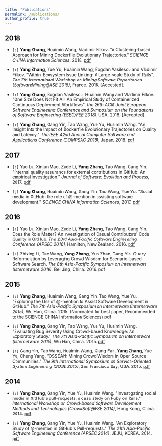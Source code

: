 ```yaml
---
title: "Publications"
permalink: /publications/
author_profile: true
---
```


## 2018
* `[j]` <strong>Yang Zhang</strong>, Huaimin Wang, Vladimir Filkov. "A Clustering-based Approach for Mining Dockerfile Evolutionary Trajectories." <i>SCIENCE CHINA Information Sciences</i>, 2018. [pdf](/files/SCIS_2018_dockerfile.pdf)

* `[c]` <strong>Yang Zhang</strong>, Yue Yu, Huaimin Wang, Bogdan Vasilescu and Vladimir Filkov. "Within-Ecosystem Issue Linking: A Large-scale Study of Rails". <i>The 7th International Workshop on Mining Software Repositories (SoftwareMining@ASE 2018)</i>, France. 2018. [Accepted].

* `[c]` <strong>Yang Zhang</strong>, Bogdan Vasilescu, Huaimin Wang and Vladimir Filkov. "One Size Does Not Fit All: An Empirical Study of Containerized Continuous Deployment Workflows". <i> the 26th ACM Joint European Software Engineering Conference and Symposium on the Foundations of Software Engineering (ESEC/FSE 2018)</i>, USA. 2018. [Accepted].

* `[c]` <strong>Yang Zhang</strong>, Gang Yin, Tao Wang, Yue Yu, Huaimin Wang. "An Insight Into the Impact of Dockerfile Evolutionary Trajectories on Quality and Latency." <i>The IEEE 42nd Annual Computer Software and Applications Conference (COMPSAC 2018)</i>, Japan. 2018. [pdf](/files/COMPSAC_2018_dockerfile.pdf)



## 2017
* `[j]` Yao Lu, Xinjun Mao, Zude Li, <strong>Yang Zhang</strong>, Tao Wang, Gang Yin. "Internal quality assurance for external contributions in GitHub: An empirical investigation." <i>Journal of Software: Evolution and Process</i>, 2017. [pdf](/files/JSEP_2017_lu.pdf)

* `[j]` <strong>Yang Zhang</strong>, Huaimin Wang, Gang Yin, Tao Wang, Yue Yu. "Social media in GitHub: the role of @-mention in assisting software development." <i>SCIENCE CHINA Information Sciences</i>, 2017. [pdf](/files/SCIS_2017_at.pdf)

## 2016
* `[c]` Yao Lu, Xinjun Mao, Zude Li, <strong>Yang Zhang</strong>, Tao Wang, Gang Yin. Does the Role Matter? An Investigation of Casual Contributors' Code Quality in GitHub. <i>The 23rd Asia-Pacific Software Engineering Conference (APSEC 2016)</i>, Hamilton, New Zealand. 2016. [pdf](/files/APSEC_2016_lu.pdf)

* `[c]` Zhixing Li, Tao Wang, <strong>Yang Zhang</strong>, Yun Zhan, Gang Yin. Query Reformulation by Leveraging Crowd Wisdom for Scenario-based Software Search. <i>The 8th Asia-Pacific Symposium on Internetware (Internetware 2016)</i>, Bei Jing, China. 2016. [pdf](/files/Internetware_2016_li.pdf)



## 2015
* `[c]` <strong>Yang Zhang</strong>, Huaimin Wang, Gang Yin, Tao Wang, Yue Yu. "Exploring the Use of @-mention to Assist Software Development in GitHub." <i>The 7th Asia-Pacific Symposium on Internetware (Internetware 2015)</i>, Wu Han, China. 2015. (Nominated for best paper, Recommended to the SCIENCE CHINA Information Sciences) [pdf](/files/Internetware_2015_at.pdf)

* `[c]` <strong>Yang Zhang</strong>, Gang Yin, Tao Wang, Yue Yu, Huaimin Wang. "Evaluating Bug Severity Using Crowd-based Knowledge: An Exploratory Study." <i>The 7th Asia-Pacific Symposium on Internetware (Internetware 2015)</i>, Wu Han, China. 2015. [pdf](/files/Internetware_2015_bug.pdf)

* `[c]` Gang Yin, Tao Wang, Huaimin Wang, Qiang Fan, <strong>Yang Zhang</strong>, Yue Yu, Cheng Yang. "OSSEAN: Mining Crowd Wisdom in Open Source Communities." <i>The 9th International Symposium on Service-Oriented System Engineering (SOSE 2015)</i>, San Francisco Bay, USA. 2015. [pdf](/files/SOSE_2015_OSSEAN.pdf)


## 2014
* `[c]` <strong>Yang Zhang</strong>, Gang Yin, Yue Yu, Huaimin Wang. "Investigating social media in GitHub's pull-requests: a case study on Ruby on Rails." <i>International Workshop on Crowd-based Software Development Methods and Technologies (CrowdSoft@FSE 2014)</i>, Hong Kong, China. 2014. [pdf](/files/CrowdSoft_2014_at.pdf)

* `[c]` <strong>Yang Zhang</strong>, Gang Yin, Yue Yu, Huaimin Wang. "An Exploratory Study of @-mention in GitHub's Pull-requests." <i>The 21th Asia-Pacific Software Engineering Conference (APSEC 2014)</i>, JEJU, KOREA. 2014. [pdf](/files/APSEC_2014_at.pdf)

